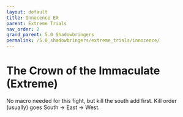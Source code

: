 ```yaml
---
layout: default
title: Innocence EX
parent: Extreme Trials
nav_order: 2
grand_parent: 5.0 Shadowbringers
permalink: /5.0_shadowbringers/extreme_trials/innocence/
---
```


# The Crown of the Immaculate (Extreme)

No macro needed for this fight, but kill the south add first. Kill order
(usually) goes South → East → West.

<script data-goatcounter="https://xivjpraids.goatcounter.com/count"
        async src="//gc.zgo.at/count.js"></script>
